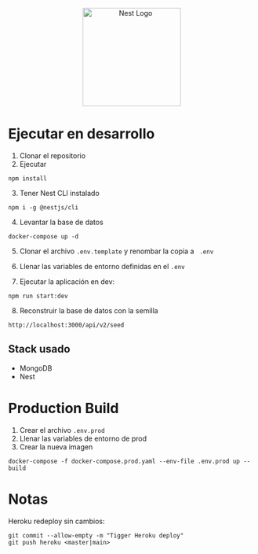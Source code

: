 <p align="center">
  <a href="http://nestjs.com/" target="blank"><img src="https://nestjs.com/img/logo-small.svg" width="200" alt="Nest Logo" /></a>
</p>

# Ejecutar en desarrollo

1. Clonar el repositorio
2. Ejecutar

```
npm install
```

3. Tener Nest CLI instalado

```
npm i -g @nestjs/cli
```

4. Levantar la base de datos

```
docker-compose up -d
```

5. Clonar el archivo `.env.template` y renombar la copia a `
.env`

6. Llenar las variables de entorno definidas en el `.env`

7. Ejecutar la aplicación en dev:

```
npm run start:dev
```

8. Reconstruir la base de datos con la semilla

```
http://localhost:3000/api/v2/seed
```

## Stack usado

- MongoDB
- Nest

# Production Build

1. Crear el archivo `.env.prod`
2. Llenar las variables de entorno de prod
3. Crear la nueva imagen

```
docker-compose -f docker-compose.prod.yaml --env-file .env.prod up --build
```

# Notas

Heroku redeploy sin cambios:

```
git commit --allow-empty -m "Tigger Heroku deploy"
git push heroku <master|main>
```
